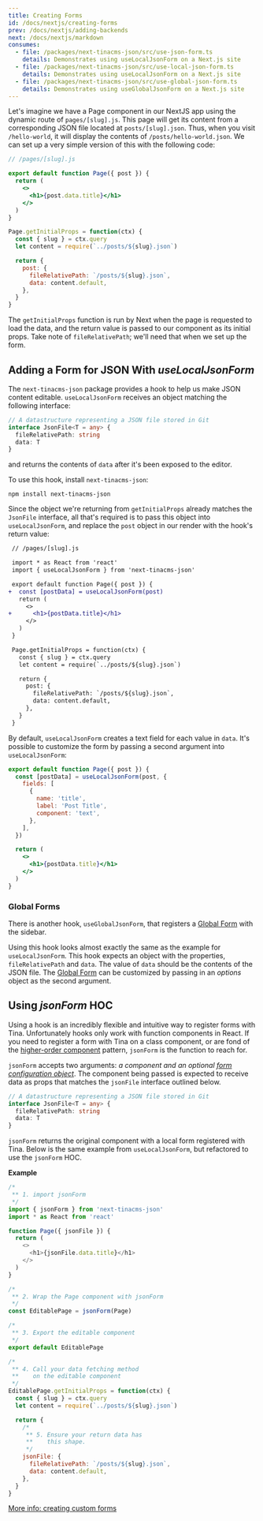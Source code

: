 ```yaml
---
title: Creating Forms
id: /docs/nextjs/creating-forms
prev: /docs/nextjs/adding-backends
next: /docs/nextjs/markdown
consumes:
  - file: /packages/next-tinacms-json/src/use-json-form.ts
    details: Demonstrates using useLocalJsonForm on a Next.js site
  - file: /packages/next-tinacms-json/src/use-local-json-form.ts
    details: Demonstrates using useLocalJsonForm on a Next.js site
  - file: /packages/next-tinacms-json/src/use-global-json-form.ts
    details: Demonstrates using useGlobalJsonForm on a Next.js site
---
```


Let's imagine we have a Page component in our NextJS app using the dynamic route of `pages/[slug].js`. This page will get its content from a corresponding JSON file located at `posts/[slug].json`. Thus, when you visit `/hello-world`, it will display the contents of `/posts/hello-world.json`. We can set up a very simple version of this with the following code:

```jsx
// /pages/[slug].js

export default function Page({ post }) {
  return (
    <>
      <h1>{post.data.title}</h1>
    </>
  )
}

Page.getInitialProps = function(ctx) {
  const { slug } = ctx.query
  let content = require(`../posts/${slug}.json`)

  return {
    post: {
      fileRelativePath: `/posts/${slug}.json`,
      data: content.default,
    },
  }
}
```

The `getInitialProps` function is run by Next when the page is requested to load the data, and the return value is passed to our component as its initial props. Take note of `fileRelativePath`; we'll need that when we set up the form.

## Adding a Form for JSON With _useLocalJsonForm_

The `next-tinacms-json` package provides a hook to help us make JSON content editable. `useLocalJsonForm` receives an object matching the following interface:

```typescript
// A datastructure representing a JSON file stored in Git
interface JsonFile<T = any> {
  fileRelativePath: string
  data: T
}
```

and returns the contents of `data` after it's been exposed to the editor.

To use this hook, install `next-tinacms-json`:

```
npm install next-tinacms-json
```

Since the object we're returning from `getInitialProps` already matches the `JsonFile` interface, all that's required is to pass this object into `useLocalJsonForm`, and replace the `post` object in our render with the hook's return value:

```diff
 // /pages/[slug].js

 import * as React from 'react'
 import { useLocalJsonForm } from 'next-tinacms-json'

 export default function Page({ post }) {
+  const [postData] = useLocalJsonForm(post)
   return (
     <>
+      <h1>{postData.title}</h1>
     </>
   )
 }

 Page.getInitialProps = function(ctx) {
   const { slug } = ctx.query
   let content = require(`../posts/${slug}.json`)

   return {
     post: {
       fileRelativePath: `/posts/${slug}.json`,
       data: content.default,
     },
   }
 }
```

By default, `useLocalJsonForm` creates a text field for each value in `data`. It's possible to customize the form by passing a second argument into `useLocalJsonForm`:

```jsx
export default function Page({ post }) {
  const [postData] = useLocalJsonForm(post, {
    fields: [
      {
        name: 'title',
        label: 'Post Title',
        component: 'text',
      },
    ],
  })

  return (
    <>
      <h1>{postData.title}</h1>
    </>
  )
}
```

### Global Forms

There is another hook, `useGlobalJsonForm`, that registers a [Global Form](https://tinacms.org/docs/forms) with the sidebar.

Using this hook looks almost exactly the same as the example for `useLocalJsonForm`. This hook expects an object with the properties, `fileRelativePath` and `data`. The value of `data` should be the contents of the JSON file. The [Global Form](https://tinacms.org) can be customized by passing in an _options_ object as the second argument.

## Using _jsonForm_ HOC

Using a hook is an incredibly flexible and intuitive way to register forms with Tina. Unfortunately hooks only work with function components in React. If you need to register a form with Tina on a class component, or are fond of the [higher-order component](https://reactjs.org/docs/higher-order-components.html) pattern, `jsonForm` is the function to reach for.

`jsonForm` accepts two arguments: _a component and an optional [form configuration object](https://tinacms.org/docs/gatsby/markdown/#customizing-remark-forms)_. The component being passed is expected to receive data as props that matches the `jsonFile` interface outlined below.

```typescript
// A datastructure representing a JSON file stored in Git
interface JsonFile<T = any> {
  fileRelativePath: string
  data: T
}
```

`jsonForm` returns the original component with a local form registered with Tina. Below is the same example from `useLocalJsonForm`, but refactored to use the `jsonForm` HOC.

**Example**

```js
/*
 ** 1. import jsonForm
 */
import { jsonForm } from 'next-tinacms-json'
import * as React from 'react'

function Page({ jsonFile }) {
  return (
    <>
      <h1>{jsonFile.data.title}</h1>
    </>
  )
}

/*
 ** 2. Wrap the Page component with jsonForm
 */
const EditablePage = jsonForm(Page)

/*
 ** 3. Export the editable component
 */
export default EditablePage

/*
 ** 4. Call your data fetching method
 **    on the editable component
 */
EditablePage.getInitialProps = function(ctx) {
  const { slug } = ctx.query
  let content = require(`../posts/${slug}.json`)

  return {
    /*
     ** 5. Ensure your return data has
     **    this shape.
     */
    jsonFile: {
      fileRelativePath: `/posts/${slug}.json`,
      data: content.default,
    },
  }
}
```

[More info: creating custom forms](/docs/forms)
